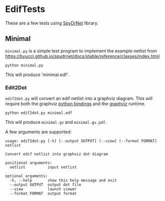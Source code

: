 # EdifTests

These are a few tests using [SpyDrNet](https://github.com/byuccl/spydrnet) library.

## Minimal

`minimal.py` is a simple test program to implement the example netlist from https://byuccl.github.io/spydrnet/docs/stable/reference/classes/index.html

```python minimal.py```

This will produce 'minimal.edf'.

### Edit2Dot

`edif2dot.py` will convert an edif netlist into a graphviz diagram. This will require both the graphviz [python bindings](https://pypi.org/project/graphviz/) and the [graphviz](https://www.graphviz.org/) runtime.

```python edif2dot.py minimal.edf```

This will produce `minimal.gv` and `minimal.gv.pdf`.

A few arguments are supported:
```
usage: edif2dot.py [-h] [--output OUTPUT] [--view] [--format FORMAT] netlist

Convert edif netlist into graphviz dot diagram

positional arguments:
  netlist          input netlist

optional arguments:
  -h, --help       show this help message and exit
  --output OUTPUT  output dot file
  --view           launch viewer
  --format FORMAT  output format
```